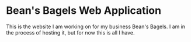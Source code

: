 # Bean's Bagels Web Application

This is the website I am working on for my business Bean's Bagels. I am in the process of hosting it, but for now this is all I have.
